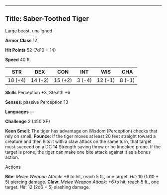-------------------------
Title: Saber-Toothed Tiger
-------------------------


Large beast, unaligned

**Armor Class** 12

**Hit Points** 52 (7d10 + 14)

**Speed** 40 ft.

| STR    | DEX     | CON     | INT     | WIS     | CHA
|---------| -------- |--------- |--------- |---------| --------
| 18 (+4)   | 14 (+2)   | 15 (+2)   | 3 (-4)   | 12 (+1)   | 8 (-1)

**Skills** Perception +3, Stealth +6

**Senses**: passive Perception 13

**Languages** —

**Challenge** 2 (450 XP)


**Keen Smell**: The tiger has advantage on Wisdom (Perception)
checks that rely on smell.
**Pounce**: If the tiger moves at least 20 feet straight toward a
creature and then hits it with a claw attack on the same turn, that
target must succeed on a DC 14 Strength saving throw or be
knocked prone. If the target is prone, the tiger can make one bite
attack against it as a bonus action.


Actions

**Bite**: *Melee Weapon Attack*: +6 to hit, reach 5 ft., one target.
*Hit*: 10 (1d10 + 5) piercing damage.
**Claw**: *Melee Weapon Attack*: +6 to hit, reach 5 ft., one target.
*Hit*: 12 (2d6 + 5) slashing damage.

